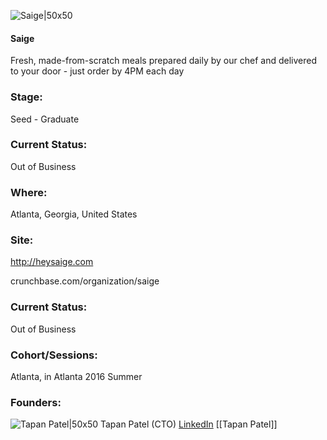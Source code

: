 

![Saige|50x50](https://apimg.techstars.com/connect/images/image_files/579bbad88083208342000006/original/Real_Meal_Delivery_Final_Logo_01.png)

#### Saige
Fresh, made-from-scratch meals prepared daily by our chef and delivered to your door - just order by 4PM each day

### Stage: 
Seed - Graduate 

### Current Status: 
Out of Business

### Where:
Atlanta, Georgia, United States

### Site:
http://heysaige.com



crunchbase.com/organization/saige

### Current Status: 
Out of Business

### Cohort/Sessions: 
Atlanta, in Atlanta 2016 Summer

### Founders: 

![Tapan Patel|50x50](http://s3.amazonaws.com/ts-accel-connect-uploads/images/image_files/57963350a93e9f2875000017/original/Real_Meal_Tapan_Patel.jpg) Tapan Patel (CTO) [LinkedIn](https://linkedin.com/in/tapan-patel-a4178840) [[Tapan Patel]]


